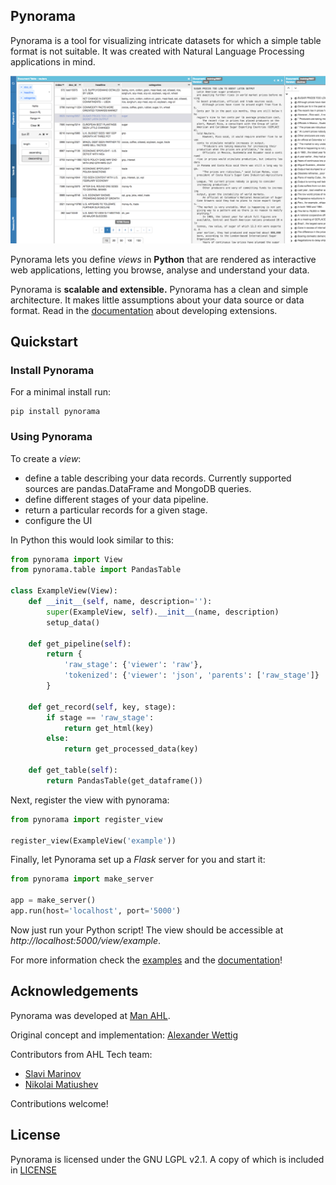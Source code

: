 ## Pynorama
Pynorama is a tool for visualizing intricate datasets for which a simple table format is not suitable. It was created with Natural Language Processing applications in mind.

![pynorama example screenshot](pynorama.png)

Pynorama lets you define *views* in **Python** that are rendered as interactive web applications, letting you browse, analyse and understand your data.

Pynorama is **scalable and extensible.**
Pynorama has a clean and simple architecture.
It makes little assumptions about your data source or data format.
Read in the [documentation](https://pynorama.readthedocs.io) about developing extensions.

## Quickstart

### Install Pynorama

For a minimal install run:  
```
pip install pynorama
```

### Using Pynorama

To create a *view*:
 * define a table describing your data records. Currently supported sources are pandas.DataFrame and MongoDB queries.
 * define different stages of your data pipeline.
 * return a particular records for a given stage.
 * configure the UI

In Python this would look similar to this:
```python
from pynorama import View
from pynorama.table import PandasTable

class ExampleView(View):
    def __init__(self, name, description=''):
        super(ExampleView, self).__init__(name, description)
        setup_data()

    def get_pipeline(self):
        return {
            'raw_stage': {'viewer': 'raw'},
            'tokenized': {'viewer': 'json', 'parents': ['raw_stage']}
        }

    def get_record(self, key, stage):
        if stage == 'raw_stage':
            return get_html(key)
        else:
            return get_processed_data(key)

    def get_table(self):
        return PandasTable(get_dataframe())
```

Next, register the view with pynorama:
```python
from pynorama import register_view

register_view(ExampleView('example'))
```

Finally, let Pynorama set up a *Flask* server for you and start it:
```python
from pynorama import make_server

app = make_server()
app.run(host='localhost', port='5000')
```

Now just run your Python script! The view should be accessible at *http://localhost:5000/view/example*.

For more information check the [examples](examples) and the [documentation](https://pynorama.readthedocs.io)!

## Acknowledgements

Pynorama was developed at [Man AHL](http://www.ahl.com/).

Original concept and implementation: [Alexander Wettig](https://github.com/CodeCreator)

Contributors from AHL Tech team:

 * [Slavi Marinov](https://github.com/slavi)
 * [Nikolai Matiushev](https://github.com/egao1980)

Contributions welcome!

## License

Pynorama is licensed under the GNU LGPL v2.1.  A copy of which is included in [LICENSE](LICENSE)
